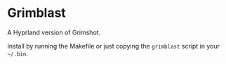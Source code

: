 # Grimblast

A Hyprland version of Grimshot.

Install by running the Makefile or just copying the `grimblast` script in your
`~/.bin`.
